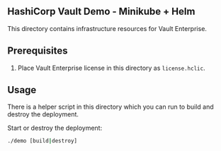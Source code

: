 HashiCorp Vault Demo - Minikube + Helm
------------

This directory contains infrastructure resources for Vault Enterprise.

Prerequisites
------------

1. Place Vault Enterprise license in this directory as `license.hclic`.

Usage
------------

There is a helper script in this directory which you can run to build and destroy the deployment.

Start or destroy the deployment:

```bash
./demo [build|destroy]
```